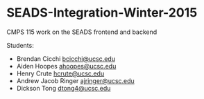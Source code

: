 # SEADS-Integration-Winter-2015
CMPS 115 work on the SEADS frontend and backend

Students:

* Brendan Cicchi bcicchi@ucsc.edu
* Aiden Hoopes ahoopes@ucsc.edu
* Henry Crute hcrute@ucsc.edu
* Andrew Jacob Ringer ajringer@ucsc.edu
* Dickson Tong dtong4@ucsc.edu